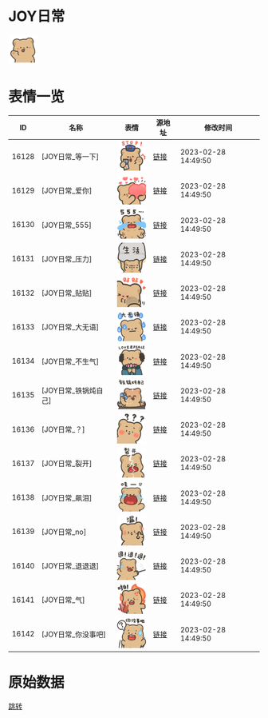 # JOY日常

<img src="./cover.png" height="60" alt="cover" />

# 表情一览

|ID|名称|表情|源地址|修改时间|
|----|----|----|----|----|
|16128|[JOY日常_等一下]|<img src="./pic/016128_%5BJOY日常_等一下%5D.png" height="60" alt="等一下"/>|[链接](https://i0.hdslb.com/bfs/garb/55f007a54ee16192e17587486d4b5cdfcc752db2.png)|2023-02-28 14:49:50|
|16129|[JOY日常_爱你]|<img src="./pic/016129_%5BJOY日常_爱你%5D.png" height="60" alt="爱你"/>|[链接](https://i0.hdslb.com/bfs/garb/838c643244d1dc85fe53d0c90f0e238ed586097b.png)|2023-02-28 14:49:50|
|16130|[JOY日常_555]|<img src="./pic/016130_%5BJOY日常_555%5D.png" height="60" alt="555"/>|[链接](https://i0.hdslb.com/bfs/garb/309f79a38bbc75aed5a13834f36676b1658911b5.png)|2023-02-28 14:49:50|
|16131|[JOY日常_压力]|<img src="./pic/016131_%5BJOY日常_压力%5D.png" height="60" alt="压力"/>|[链接](https://i0.hdslb.com/bfs/garb/0b44186024975ca30a4e18a271bb65e01043278c.png)|2023-02-28 14:49:50|
|16132|[JOY日常_贴贴]|<img src="./pic/016132_%5BJOY日常_贴贴%5D.png" height="60" alt="贴贴"/>|[链接](https://i0.hdslb.com/bfs/garb/41d184df6cd1c9928c23626454dbddaf9576f859.png)|2023-02-28 14:49:50|
|16133|[JOY日常_大无语]|<img src="./pic/016133_%5BJOY日常_大无语%5D.png" height="60" alt="大无语"/>|[链接](https://i0.hdslb.com/bfs/garb/31d62060fecaeb772cc8d3371b78ba24d821e5d1.png)|2023-02-28 14:49:50|
|16134|[JOY日常_不生气]|<img src="./pic/016134_%5BJOY日常_不生气%5D.png" height="60" alt="不生气"/>|[链接](https://i0.hdslb.com/bfs/garb/87bdc8daac6a7c050a525542c543bd3f37910596.png)|2023-02-28 14:49:50|
|16135|[JOY日常_铁锅炖自己]|<img src="./pic/016135_%5BJOY日常_铁锅炖自己%5D.png" height="60" alt="铁锅炖自己"/>|[链接](https://i0.hdslb.com/bfs/garb/90cb8dab275a8358cd0f51fb0ce4776ed745be8c.png)|2023-02-28 14:49:50|
|16136|[JOY日常_？]|<img src="./pic/016136_%5BJOY日常_？%5D.png" height="60" alt="？"/>|[链接](https://i0.hdslb.com/bfs/garb/4ee4d7980876d693cadfc385e7a31d29edc15846.png)|2023-02-28 14:49:50|
|16137|[JOY日常_裂开]|<img src="./pic/016137_%5BJOY日常_裂开%5D.png" height="60" alt="裂开"/>|[链接](https://i0.hdslb.com/bfs/garb/acdb545e0370a0696bdfb4352540777214fbfa0a.png)|2023-02-28 14:49:50|
|16138|[JOY日常_飙泪]|<img src="./pic/016138_%5BJOY日常_飙泪%5D.png" height="60" alt="飙泪"/>|[链接](https://i0.hdslb.com/bfs/garb/bb636cc38537867b236bae19702dd7e6a46fd81d.png)|2023-02-28 14:49:50|
|16139|[JOY日常_no]|<img src="./pic/016139_%5BJOY日常_no%5D.png" height="60" alt="no"/>|[链接](https://i0.hdslb.com/bfs/garb/48677d3bb8347440dbb358e0c674c7eed50abd3f.png)|2023-02-28 14:49:50|
|16140|[JOY日常_退退退]|<img src="./pic/016140_%5BJOY日常_退退退%5D.png" height="60" alt="退退退"/>|[链接](https://i0.hdslb.com/bfs/garb/eeb11e6bf139d6b968f4835914d6dc09f1a1a8e9.png)|2023-02-28 14:49:50|
|16141|[JOY日常_气]|<img src="./pic/016141_%5BJOY日常_气%5D.png" height="60" alt="气"/>|[链接](https://i0.hdslb.com/bfs/garb/758ef79af0c806f0e19965c0ea279f43790eecb6.png)|2023-02-28 14:49:50|
|16142|[JOY日常_你没事吧]|<img src="./pic/016142_%5BJOY日常_你没事吧%5D.png" height="60" alt="你没事吧"/>|[链接](https://i0.hdslb.com/bfs/garb/b8d4a2957432fa7c236649f3b22677b8dff26b61.png)|2023-02-28 14:49:50|

# 原始数据

[跳转](./raw.json)


